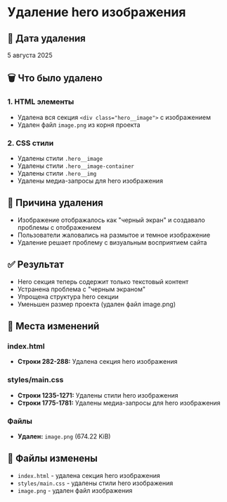 # Удаление hero изображения

## 📅 Дата удаления
5 августа 2025

## 🗑️ Что было удалено

### 1. HTML элементы
- Удалена вся секция `<div class="hero__image">` с изображением
- Удален файл `image.png` из корня проекта

### 2. CSS стили
- Удалены стили `.hero__image`
- Удалены стили `.hero__image-container`
- Удалены стили `.hero__img`
- Удалены медиа-запросы для hero изображения

## 🎯 Причина удаления
- Изображение отображалось как "черный экран" и создавало проблемы с отображением
- Пользователи жаловались на размытое и темное изображение
- Удаление решает проблему с визуальным восприятием сайта

## ✅ Результат
- Hero секция теперь содержит только текстовый контент
- Устранена проблема с "черным экраном"
- Упрощена структура hero секции
- Уменьшен размер проекта (удален файл image.png)

## 📍 Места изменений

### index.html
- **Строки 282-288:** Удалена секция hero изображения

### styles/main.css
- **Строки 1235-1271:** Удалены стили hero изображения
- **Строки 1775-1781:** Удалены медиа-запросы для hero изображения

### Файлы
- **Удален:** `image.png` (674.22 KiB)

## 🎯 Файлы изменены
- `index.html` - удалена секция hero изображения
- `styles/main.css` - удалены стили hero изображения
- `image.png` - удален файл изображения 